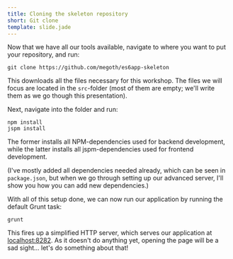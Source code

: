 ```yaml
---
title: Cloning the skeleton repository
short: Git clone
template: slide.jade
---
```


Now that we have all our tools available, navigate to where you want to put your repository, and run:

    git clone https://github.com/megoth/es6app-skeleton

This downloads all the files necessary for this workshop. The files we will focus are located in the ```src```-folder (most of them are empty; we'll write them as we go though this presentation).

Next, navigate into the folder and run:

    npm install
    jspm install

The former installs all NPM-dependencies used for backend development, while the latter installs all jspm-dependencies used for frontend development.

(I've mostly added all dependencies needed already, which can be seen in ```package.json```, but when we go through setting up our advanced server, I'll show you how you can add new dependencies.)

With all of this setup done, we can now run our application by running the default Grunt task:

    grunt

This fires up a simplified HTTP server, which serves our application at [localhost:8282](http://localhost:8282). As it doesn't do anything yet, opening the page will be a sad sight... let's do something about that!